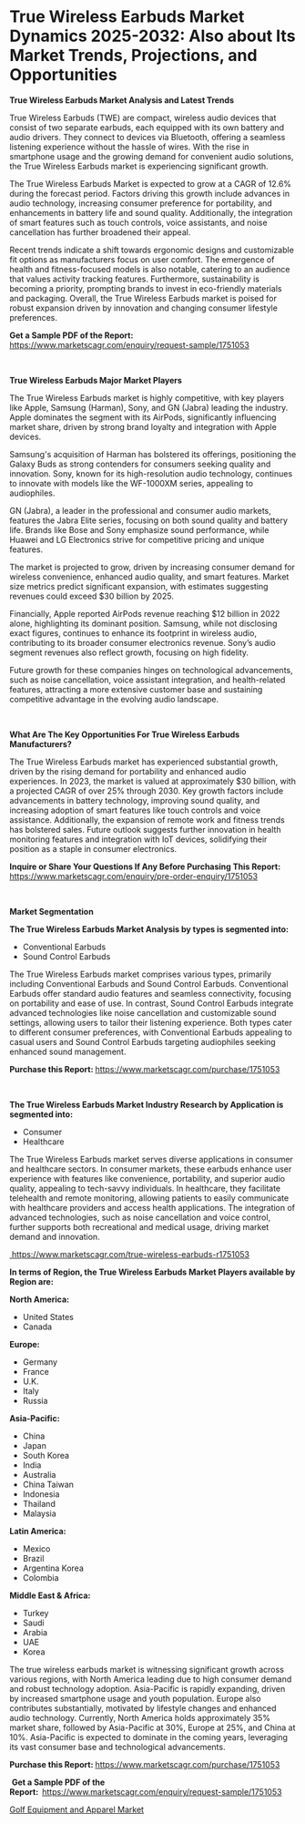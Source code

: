 <p><h1>True Wireless Earbuds Market Dynamics 2025-2032: Also about Its Market Trends, Projections, and Opportunities</h1></p><p><strong>True Wireless Earbuds Market Analysis and Latest Trends</strong></p>
<p><p>True Wireless Earbuds (TWE) are compact, wireless audio devices that consist of two separate earbuds, each equipped with its own battery and audio drivers. They connect to devices via Bluetooth, offering a seamless listening experience without the hassle of wires. With the rise in smartphone usage and the growing demand for convenient audio solutions, the True Wireless Earbuds market is experiencing significant growth.</p><p>The True Wireless Earbuds Market is expected to grow at a CAGR of 12.6% during the forecast period. Factors driving this growth include advances in audio technology, increasing consumer preference for portability, and enhancements in battery life and sound quality. Additionally, the integration of smart features such as touch controls, voice assistants, and noise cancellation has further broadened their appeal.</p><p>Recent trends indicate a shift towards ergonomic designs and customizable fit options as manufacturers focus on user comfort. The emergence of health and fitness-focused models is also notable, catering to an audience that values activity tracking features. Furthermore, sustainability is becoming a priority, prompting brands to invest in eco-friendly materials and packaging. Overall, the True Wireless Earbuds market is poised for robust expansion driven by innovation and changing consumer lifestyle preferences.</p></p>
<p><strong>Get a Sample PDF of the Report:&nbsp;</strong> <a href="https://www.marketscagr.com/enquiry/request-sample/1751053?utm_campaign=2336&utm_medium=2&utm_source=Github&utm_content=ia&utm_term=07022025&utm_id=true-wireless-earbuds">https://www.marketscagr.com/enquiry/request-sample/1751053</a></p>
<p>&nbsp;</p>
<p><strong>True Wireless Earbuds Major Market Players</strong></p>
<p><p>The True Wireless Earbuds market is highly competitive, with key players like Apple, Samsung (Harman), Sony, and GN (Jabra) leading the industry. Apple dominates the segment with its AirPods, significantly influencing market share, driven by strong brand loyalty and integration with Apple devices.</p><p>Samsung's acquisition of Harman has bolstered its offerings, positioning the Galaxy Buds as strong contenders for consumers seeking quality and innovation. Sony, known for its high-resolution audio technology, continues to innovate with models like the WF-1000XM series, appealing to audiophiles.</p><p>GN (Jabra), a leader in the professional and consumer audio markets, features the Jabra Elite series, focusing on both sound quality and battery life. Brands like Bose and Sony emphasize sound performance, while Huawei and LG Electronics strive for competitive pricing and unique features.</p><p>The market is projected to grow, driven by increasing consumer demand for wireless convenience, enhanced audio quality, and smart features. Market size metrics predict significant expansion, with estimates suggesting revenues could exceed $30 billion by 2025.</p><p>Financially, Apple reported AirPods revenue reaching $12 billion in 2022 alone, highlighting its dominant position. Samsung, while not disclosing exact figures, continues to enhance its footprint in wireless audio, contributing to its broader consumer electronics revenue. Sony’s audio segment revenues also reflect growth, focusing on high fidelity.</p><p>Future growth for these companies hinges on technological advancements, such as noise cancellation, voice assistant integration, and health-related features, attracting a more extensive customer base and sustaining competitive advantage in the evolving audio landscape.</p></p>
<p>&nbsp;</p>
<p><strong>What Are The Key Opportunities For True Wireless Earbuds Manufacturers?</strong></p>
<p><p>The True Wireless Earbuds market has experienced substantial growth, driven by the rising demand for portability and enhanced audio experiences. In 2023, the market is valued at approximately $30 billion, with a projected CAGR of over 25% through 2030. Key growth factors include advancements in battery technology, improving sound quality, and increasing adoption of smart features like touch controls and voice assistance. Additionally, the expansion of remote work and fitness trends has bolstered sales. Future outlook suggests further innovation in health monitoring features and integration with IoT devices, solidifying their position as a staple in consumer electronics.</p></p>
<p><strong>Inquire or Share Your Questions If Any Before Purchasing This Report:</strong> <a href="https://www.marketscagr.com/enquiry/pre-order-enquiry/1751053?utm_campaign=2336&utm_medium=2&utm_source=Github&utm_content=ia&utm_term=07022025&utm_id=true-wireless-earbuds">https://www.marketscagr.com/enquiry/pre-order-enquiry/1751053</a></p>
<p>&nbsp;</p>
<p><strong>Market Segmentation</strong></p>
<p><strong>The True Wireless Earbuds Market Analysis by types is segmented into:</strong></p>
<p><ul><li>Conventional Earbuds</li><li>Sound Control Earbuds</li></ul></p>
<p><p>The True Wireless Earbuds market comprises various types, primarily including Conventional Earbuds and Sound Control Earbuds. Conventional Earbuds offer standard audio features and seamless connectivity, focusing on portability and ease of use. In contrast, Sound Control Earbuds integrate advanced technologies like noise cancellation and customizable sound settings, allowing users to tailor their listening experience. Both types cater to different consumer preferences, with Conventional Earbuds appealing to casual users and Sound Control Earbuds targeting audiophiles seeking enhanced sound management.</p></p>
<p><strong>Purchase this Report:&nbsp;</strong><a href="https://www.marketscagr.com/purchase/1751053?utm_campaign=2336&utm_medium=2&utm_source=Github&utm_content=ia&utm_term=07022025&utm_id=true-wireless-earbuds">https://www.marketscagr.com/purchase/1751053</a></p>
<p>&nbsp;</p>
<p><strong>The True Wireless Earbuds Market Industry Research by Application is segmented into:</strong></p>
<p><ul><li>Consumer</li><li>Healthcare</li></ul></p>
<p><p>The True Wireless Earbuds market serves diverse applications in consumer and healthcare sectors. In consumer markets, these earbuds enhance user experience with features like convenience, portability, and superior audio quality, appealing to tech-savvy individuals. In healthcare, they facilitate telehealth and remote monitoring, allowing patients to easily communicate with healthcare providers and access health applications. The integration of advanced technologies, such as noise cancellation and voice control, further supports both recreational and medical usage, driving market demand and innovation.</p></p>
<p><a href="https://www.marketscagr.com/true-wireless-earbuds-r1751053?utm_campaign=2336&utm_medium=2&utm_source=Github&utm_content=ia&utm_term=07022025&utm_id=true-wireless-earbuds">&nbsp;https://www.marketscagr.com/true-wireless-earbuds-r1751053</a></p>
<p><strong>In terms of Region, the True Wireless Earbuds Market Players available by Region are:</strong></p>
<p>
    <p> <strong> North America: </strong>
        <ul>
            <li>United States</li>
            <li>Canada</li>
        </ul>
        </p> 
    <p> <strong> Europe: </strong>
        <ul>
            <li>Germany</li>
            <li>France</li>
            <li>U.K.</li>
            <li>Italy</li>
            <li>Russia</li>
        </ul>
        </p> 
    <p> <strong> Asia-Pacific: </strong>
        <ul>
            <li>China</li>
            <li>Japan</li>
            <li>South Korea</li>
            <li>India</li>
            <li>Australia</li>
            <li>China Taiwan</li>
            <li>Indonesia</li>
            <li>Thailand</li>
            <li>Malaysia</li>
        </ul>
        </p> 
    <p> <strong> Latin America: </strong>
        <ul>
            <li>Mexico</li>
            <li>Brazil</li>
            <li>Argentina Korea</li>
            <li>Colombia</li>
        </ul>
        </p> 
    <p> <strong> Middle East & Africa: </strong>
        <ul>
            <li>Turkey</li>
            <li>Saudi</li>
            <li>Arabia</li>
            <li>UAE</li>
            <li>Korea</li>
        </ul>
    </p>
    </p>
<p><p>The true wireless earbuds market is witnessing significant growth across various regions, with North America leading due to high consumer demand and robust technology adoption. Asia-Pacific is rapidly expanding, driven by increased smartphone usage and youth population. Europe also contributes substantially, motivated by lifestyle changes and enhanced audio technology. Currently, North America holds approximately 35% market share, followed by Asia-Pacific at 30%, Europe at 25%, and China at 10%. Asia-Pacific is expected to dominate in the coming years, leveraging its vast consumer base and technological advancements.</p></p>
<p><strong>Purchase this Report: </strong><a href="https://www.marketscagr.com/purchase/1751053?utm_campaign=2336&utm_medium=2&utm_source=Github&utm_content=ia&utm_term=07022025&utm_id=true-wireless-earbuds">https://www.marketscagr.com/purchase/1751053</a></p>
<p>&nbsp;<strong>Get a Sample PDF of the Report:&nbsp;&nbsp;</strong><a href="https://www.marketscagr.com/enquiry/request-sample/1751053?utm_campaign=2336&utm_medium=2&utm_source=Github&utm_content=ia&utm_term=07022025&utm_id=true-wireless-earbuds">https://www.marketscagr.com/enquiry/request-sample/1751053</a></p>
<p><strong></strong></p>
<p><p><a href="https://github.com/yazminwollma30/Market-Research-Report-List-1/blob/main/golf-equipment-and-apparel-market.md?utm_campaign=2336&utm_medium=2&utm_source=Github&utm_content=ia&utm_term=07022025&utm_id=true-wireless-earbuds">Golf Equipment and Apparel Market</a></p></p>